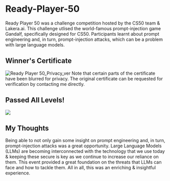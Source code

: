# Ready-Player-50
Ready Player 50 was a challenge competition hosted by the CS50 team &amp; Lakera.ai. This challenge utlised the world-famous prompt-injection game Gandalf, specifically designed for CS50. Participants learnt about prompt engineering and, in turn, prompt-injection attacks, which can be a problem with large language models.


## Winner's Certificate
![Ready Player 50_Privacy_ver](https://github.com/omcodedthis/Ready-Player-50/assets/119602009/c98a7ee8-deb9-4e96-b4fa-9b9aac594d2e)
Note that certain parts of the certificate have been blurred for privacy. The original certificate can be requested for verification by contacting me directly.


## Passed All Levels!
<picture>
  <source media="(prefers-color-scheme: dark)" srcset="https://github.com/omcodedthis/Ready-Player-50/assets/119602009/55a98991-d153-458e-8c67-2a78c94515fb">
  <source media="(prefers-color-scheme: light)" srcset="https://github.com/omcodedthis/Ready-Player-50/assets/119602009/55a98991-d153-458e-8c67-2a78c94515fb">
  <img src="https://github.com/omcodedthis/Ready-Player-50/assets/119602009/55a98991-d153-458e-8c67-2a78c94515fb">
</picture>


## My Thoughts
Being able to not only gain some insight on prompt engineering and, in turn, prompt-injection attacks was a great opportunity. Large Language Models (LLMs) are becoming interconnected with the technology that we use today & keeping these secure is key as we continue to increase our reliance on them. This event provided a great foundation on the threats that LLMs can face and how to tackle them. All in all, this was an enriching & insightful experience.
